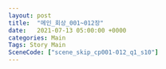 ```yaml
---
layout: post
title:  "메인_회상_001~012장"
date:   2021-07-13 05:00:00 +0000
categories: Main
Tags: Story Main
SceneCode: ["scene_skip_cp001-012_q1_s10"]
---
```

